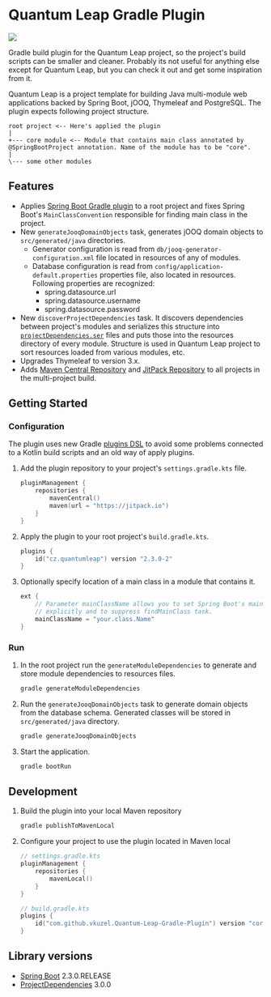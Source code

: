 # Quantum Leap Gradle Plugin

[![](https://jitpack.io/v/vkuzel/Quantum-Leap-Gradle-Plugin.svg)](https://jitpack.io/#vkuzel/Quantum-Leap-Gradle-Plugin)

Gradle build plugin for the Quantum Leap project, so the project's build scripts can be smaller and cleaner.
Probably its not useful for anything else except for Quantum Leap, but you can check it out and get some inspiration from it.

Quantum Leap is a project template for building Java multi-module web applications backed by Spring Boot, jOOQ, Thymeleaf and PostgreSQL.
The plugin expects following project structure.

````
root project <-- Here's applied the plugin
|
+--- core module <-- Module that contains main class annotated by @SpringBootProject annotation. Name of the module has to be "core".
|
\--- some other modules
````

## Features

* Applies [Spring Boot Gradle plugin](https://docs.spring.io/spring-boot/docs/current/reference/html/build-tool-plugins-gradle-plugin.html) to a root project and fixes Spring Boot's `MainClassConvention` responsible for finding main class in the project.
* New `generateJooqDomainObjects` task, generates jOOQ domain objects to `src/generated/java` directories.
  * Generator configuration is read from `db/jooq-generator-configuration.xml` file located in resources of any of modules.
  * Database configuration is read from `config/application-default.properties` properties file, also located in resources.
    Following properties are recognized:
    * spring.datasource.url
    * spring.datasource.username
    * spring.datasource.password
* New `discoverProjectDependencies` task. It discovers dependencies between project's modules and serializes this structure into [`projectDependencies.ser`](https://github.com/vkuzel/Gradle-Project-Dependencies) files and puts those into the resources directory of every module.
  Structure is used in Quantum Leap project to sort resources loaded from various modules, etc.
* Upgrades Thymeleaf to version 3.x.
* Adds [Maven Central Repository](http://search.maven.org) and [JitPack Repository](https://jitpack.io) to all projects in the multi-project build.

## Getting Started

### Configuration

The plugin uses new Gradle [plugins DSL](https://docs.gradle.org/current/userguide/plugins.html#sec:plugins_block) to avoid some problems connected to a Kotlin build scripts and an old way of apply plugins.

1. Add the plugin repository to your project's `settings.gradle.kts` file.

    ```kotlin
    pluginManagement {
        repositories {
            mavenCentral()
            maven(url = "https://jitpack.io")
        }
    }
    ```
    
2. Apply the plugin to your root project's `build.gradle.kts`.

    ```kotlin
    plugins {
        id("cz.quantumleap") version "2.3.0-2"
    }
    ```

3. Optionally specify location of a main class in a module that contains it.

    ```kotlin
    ext {
        // Parameter mainClassName allows you to set Spring Boot's main class
        // explicitly and to suppress findMainClass task.
        mainClassName = "your.class.Name"
    }
    ```

### Run

1. In the root project run the `generateModuleDependencies` to generate and store module dependencies to resources files.

    ```bash
    gradle generateModuleDependencies
    ```

2. Run the `generateJooqDomainObjects` task to generate domain objects from the database schema. Generated classes will be stored in `src/generated/java` directory.
    
    ```bash
    gradle generateJooqDomainObjects
    ```

3. Start the application.

    ```bash
    gradle bootRun
    ```

## Development

1. Build the plugin into your local Maven repository

    ```bash
    gradle publishToMavenLocal
    ```

2. Configure your project to use the plugin located in Maven local

    ```kotlin
    // settings.gradle.kts
    pluginManagement {
        repositories {
            mavenLocal()
        }
    }
    ```

    ```kotlin
    // build.gradle.kts
    plugins {
        id("com.github.vkuzel.Quantum-Leap-Gradle-Plugin") version "correct version"
    }
    ```

## Library versions

* [Spring Boot](https://github.com/spring-projects/spring-boot) 2.3.0.RELEASE
* [ProjectDependencies](https://github.com/vkuzel/Gradle-Project-Dependencies) 3.0.0
